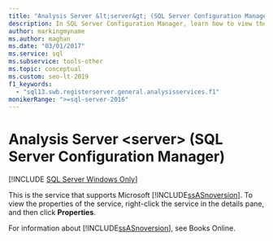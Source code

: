 ```yaml
---
title: "Analysis Server &lt;server&gt; (SQL Server Configuration Manager)"
description: In SQL Server Configuration Manager, learn how to view the properties of the SQL Server Analysis Services (SSAS) tool.
author: markingmyname
ms.author: maghan
ms.date: "03/01/2017"
ms.service: sql
ms.subservice: tools-other
ms.topic: conceptual
ms.custom: seo-lt-2019
f1_keywords:
  - "sql13.swb.registerserver.general.analysisservices.f1"
monikerRange: ">=sql-server-2016"
---
```


# Analysis Server &lt;server&gt; (SQL Server Configuration Manager)

[!INCLUDE [SQL Server Windows Only](../../includes/applies-to-version/sql-windows-only.md)]

This is the service that supports Microsoft [!INCLUDE[ssASnoversion](../../includes/ssasnoversion-md.md)]. To view the properties of the service, right-click the service in the details pane, and then click **Properties**.

For information about [!INCLUDE[ssASnoversion](../../includes/ssasnoversion-md.md)], see Books Online.

